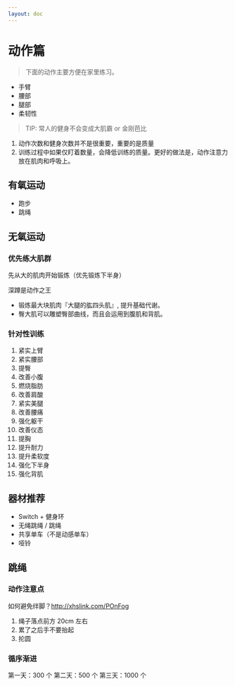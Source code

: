 ```yaml
---
layout: doc
---
```


# 动作篇

> 下面的动作主要方便在家里练习。

- 手臂
- 腰部
- 腿部
- 柔韧性

> TIP: 常人的健身不会变成大肌霸 or 金刚芭比

1. 动作次数和健身次数并不是很重要，重要的是质量
2. 训练过程中如果仅盯着数量，会降低训练的质量。更好的做法是，动作注意力放在肌肉和呼吸上。

## 有氧运动

- 跑步
- 跳绳

## 无氧运动

### 优先练大肌群

先从大的肌肉开始锻炼（优先锻炼下半身）

深蹲是动作之王

- 锻炼最大块肌肉『大腿的肱四头肌』, 提升基础代谢。
- 臀大肌可以雕塑臀部曲线，而且会运用到腹肌和背肌。

### 针对性训练

1. 紧实上臂
2. 紧实腰部
3. 提臀
4. 改善小腹
5. 燃烧脂肪
6. 改善肩酸
7. 紧实美腿
8. 改善腰痛
9. 强化躯干
10. 改善仪态
11. 提胸
12. 提升耐力
13. 提升柔软度
14. 强化下半身
15. 强化背肌

## 器材推荐

- Switch + 健身环
- 无绳跳绳 / 跳绳
- 共享单车（不是动感单车）
- 哑铃


## 跳绳

### 动作注意点

如何避免绊脚？http://xhslink.com/POnFog

1. 绳子落点前方 20cm 左右
2. 累了之后手不要抬起 
3. 抡圆

### 循序渐进

第一天：300 个
第二天：500 个
第三天：1000 个

